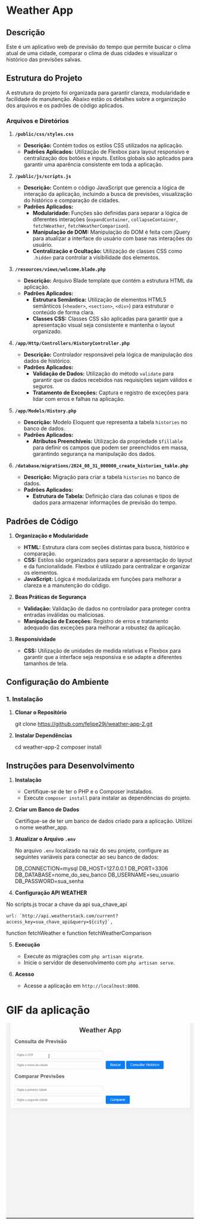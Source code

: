 # Weather App

## Descrição

Este é um aplicativo web de previsão do tempo que permite buscar o clima atual de uma cidade, comparar o clima de duas cidades e visualizar o histórico das previsões salvas.

## Estrutura do Projeto

A estrutura do projeto foi organizada para garantir clareza, modularidade e facilidade de manutenção. Abaixo estão os detalhes sobre a organização dos arquivos e os padrões de código aplicados.

### Arquivos e Diretórios

1. **`/public/css/styles.css`**
   - **Descrição:** Contém todos os estilos CSS utilizados na aplicação. 
   - **Padrões Aplicados:** Utilização de Flexbox para layout responsivo e centralização dos botões e inputs. Estilos globais são aplicados para garantir uma aparência consistente em toda a aplicação.

2. **`/public/js/scripts.js`**
   - **Descrição:** Contém o código JavaScript que gerencia a lógica de interação da aplicação, incluindo a busca de previsões, visualização do histórico e comparação de cidades.
   - **Padrões Aplicados:**
     - **Modularidade:** Funções são definidas para separar a lógica de diferentes interações (`expandContainer`, `collapseContainer`, `fetchWeather`, `fetchWeatherComparison`).
     - **Manipulação de DOM:** Manipulação do DOM é feita com jQuery para atualizar a interface do usuário com base nas interações do usuário.
     - **Centralização e Ocultação:** Utilização de classes CSS como `.hidden` para controlar a visibilidade dos elementos.

3. **`/resources/views/welcome.blade.php`**
   - **Descrição:** Arquivo Blade template que contém a estrutura HTML da aplicação.
   - **Padrões Aplicados:**
     - **Estrutura Semântica:** Utilização de elementos HTML5 semânticos (`<header>`, `<section>`, `<div>`) para estruturar o conteúdo de forma clara.
     - **Classes CSS:** Classes CSS são aplicadas para garantir que a apresentação visual seja consistente e mantenha o layout organizado.

4. **`/app/Http/Controllers/HistoryController.php`**
   - **Descrição:** Controlador responsável pela lógica de manipulação dos dados de histórico.
   - **Padrões Aplicados:**
     - **Validação de Dados:** Utilização do método `validate` para garantir que os dados recebidos nas requisições sejam válidos e seguros.
     - **Tratamento de Exceções:** Captura e registro de exceções para lidar com erros e falhas na aplicação.

5. **`/app/Models/History.php`**
   - **Descrição:** Modelo Eloquent que representa a tabela `histories` no banco de dados.
   - **Padrões Aplicados:**
     - **Atributos Preenchíveis:** Utilização da propriedade `$fillable` para definir os campos que podem ser preenchidos em massa, garantindo segurança na manipulação dos dados.

6. **`/database/migrations/2024_08_31_000000_create_histories_table.php`**
   - **Descrição:** Migração para criar a tabela `histories` no banco de dados.
   - **Padrões Aplicados:**
     - **Estrutura de Tabela:** Definição clara das colunas e tipos de dados para armazenar informações de previsão do tempo.

## Padrões de Código

1. **Organização e Modularidade**
   - **HTML:** Estrutura clara com seções distintas para busca, histórico e comparação.
   - **CSS:** Estilos são organizados para separar a apresentação do layout e da funcionalidade. Flexbox é utilizado para centralizar e organizar os elementos.
   - **JavaScript:** Lógica é modularizada em funções para melhorar a clareza e a manutenção do código.

2. **Boas Práticas de Segurança**
   - **Validação:** Validação de dados no controlador para proteger contra entradas inválidas ou maliciosas.
   - **Manipulação de Exceções:** Registro de erros e tratamento adequado das exceções para melhorar a robustez da aplicação.

3. **Responsividade**
   - **CSS:** Utilização de unidades de medida relativas e Flexbox para garantir que a interface seja responsiva e se adapte a diferentes tamanhos de tela.

## Configuração do Ambiente

### 1. Instalação

1. **Clonar o Repositório**

    git clone https://github.com/felipe29j/weather-app-2.git


2. **Instalar Dependências**

    cd weather-app-2
    composer install


## Instruções para Desenvolvimento

1. **Instalação**
   - Certifique-se de ter o PHP e o Composer instalados.
   - Execute `composer install` para instalar as dependências do projeto.

2. **Criar um Banco de Dados**

   Certifique-se de ter um banco de dados criado para a aplicação.
   Utilizei o nome weather_app.

3. **Atualizar o Arquivo `.env`**

   No arquivo `.env` localizado na raiz do seu projeto, configure as seguintes variáveis para conectar ao seu banco de dados:

   DB_CONNECTION=mysql
   DB_HOST=127.0.0.1
   DB_PORT=3306
   DB_DATABASE=nome_do_seu_banco
   DB_USERNAME=seu_usuario
   DB_PASSWORD=sua_senha

4. **Configuração API WEATHER**

No scripts.js trocar a chave da api sua_chave_api

    url: `http://api.weatherstack.com/current?access_key=sua_chave_api&query=${city}`,

function fetchWeather e function fetchWeatherComparison

5. **Execução**
   - Execute as migrações com `php artisan migrate`.
   - Inicie o servidor de desenvolvimento com `php artisan serve`.

6. **Acesso**
   - Acesse a aplicação em `http://localhost:8000`.


# GIF da aplicação

![GIF](https://github.com/felipe29j/weather-app-2/blob/main/public/images/demonstrao2024-08-31131508-ezgif.com-video-to-gif-converter.gif)